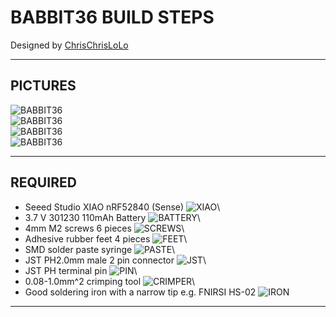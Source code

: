 # BABBIT36 BUILD STEPS
Designed by [ChrisChrisLoLo](https://github.com/ChrisChrisLoLo)

---
## PICTURES
![BABBIT36](/images/top.jpg)\
![BABBIT36](/images/side.jpg)\
![BABBIT36](/images/angle.jpg)\
![BABBIT36](/images/bottom.jpg)

---
## REQUIRED
- Seeed Studio XIAO nRF52840 (Sense)
![XIAO](/images/xiao.jpg)\
- 3.7 V 301230 110mAh Battery
![BATTERY](/images/battery.jpg)\
- 4mm M2 screws 6 pieces
![SCREWS](/images/screws.jpg)\
- Adhesive rubber feet 4 pieces
![FEET](/images/feet.jpg)\
- SMD solder paste syringe
![PASTE](/images/paste.jpg)\
- JST PH2.0mm male 2 pin connector
![JST](/images/jst.jpg)\
- JST PH terminal pin
![PIN](/images/pin.jpg)\
- 0.08-1.0mm^2 crimping tool
![CRIMPER](/images/crimper.jpg)\
- Good soldering iron with a narrow tip e.g. FNIRSI HS-02
![IRON](/images/iron.jpg)

---
